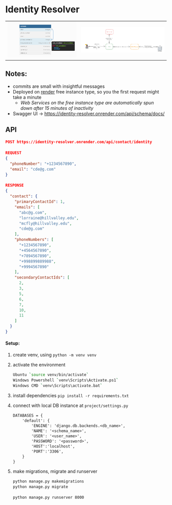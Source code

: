 # Identity Resolver
|                                |                                |
| ------------------------------ |  ----------------------------  |
| <img src="db.png"> | <img src="block_diagram.png"> |
## Notes:

* commits are small with insightful messages
* Deployed on [render](https://render.com) free instance type, so you the first request might take a minute
    * *Web Services on the free instance type are automatically spun down after 15 minutes of inactivity*
* Swagger UI -> https://identity-resolver.onrender.com/api/schema/docs/

## API
```JSON
POST https://identity-resolver.onrender.com/api/contact/identity

REQUEST
{
  "phoneNumber": "+1234567890",
  "email": "cde@g.com"
}

RESPONSE
{
  "contact": {
    "primaryContactId": 1,
    "emails": [
      "abc@g.com",
      "lorraine@hillvalley.edu",
      "mcfly@hillvalley.edu",
      "cde@g.com"
    ],
    "phoneNumbers": [
      "+1234567890",
      "+4564567890",
      "+7894567890",
      "+998899889988",
      "+9994567890"
    ],
    "secondaryContactIds": [
      2,
      3,
      5,
      6,
      7,
      10,
      11
    ]
  }
}
```
#### Setup:
1. create venv, using 
    `python -m venv venv`
2. activate the environment 
    ``` BASH
    Ubuntu `source venv/bin/activate`
    Windows Powershell `venv\Scripts\Activate.ps1`
    Windows CMD `venv\Scripts\activate.bat`
    ```
3. install dependencies
    `pip install -r requirements.txt`
4. connect with local DB instance at `project/settings.py`
    ```
    DATABASES = {
        'default': {
            'ENGINE': 'django.db.backends.<db_name>',
            'NAME': '<schema_name>',
            'USER': '<user_name>',
            'PASSWORD': '<password>',
            'HOST':'localhost',
            'PORT':'3306',
        }
    }
    ```
5. make migrations, migrate and runserver

    ``` Bash
    python manage.py makemigrations
    python manage.py migrate

    python manage.py runserver 8000
    ```